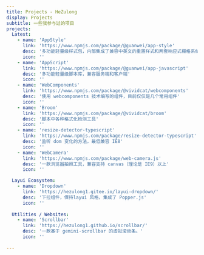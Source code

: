 ```yaml
---
title: Projects - HeZulong
display: Projects
subtitle: 一些我参与过的项目
projects:
  Latest:
    - name: 'AppStyle'
      link: 'https://www.npmjs.com/package/@guanwei/app-style'
      desc: '多功能轻量级样式包，内部集成了兼容中英文的重置样式和两套响应式栅格系统'
      icon: ''
    - name: 'AppScript'
      link: 'https://www.npmjs.com/package/@guanwei/app-javascript'
      desc: '多功能轻量级脚本库，兼容服务端和客户端'
      icon: ''
    - name: 'WebComponents'
      link: 'https://www.npmjs.com/package/@vividcat/webcomponents'
      desc: '使用 webcomponents 技术编写的组件，目前仅仅是几个常用组件'
      icon: ''
    - name: 'Broom'
      link: 'https://www.npmjs.com/package/@vividcat/broom'
      desc: '脚本中各种格式化检测工具'
      icon: ''
    - name: 'resize-detector-typescript'
      link: 'https://www.npmjs.com/package/resize-detector-typescript'
      desc: '监听 dom 变化的方法，最低兼容 IE8'
      icon: ''
    - name: 'WebCamera'
      link: 'https://www.npmjs.com/package/web-camera.js'
      desc: '一款浏览器拍照工具，兼容支持 canvas（理论是 IE9）以上'
      icon: ''

  Layui Ecosystem:
    - name: 'Dropdown'
      link: 'https://hezulong1.gitee.io/layui-dropdown/'
      desc: '下拉组件，保持layui 风格，集成了 Popper.js'
      icon: ''
  
  Utilities / Websites:
    - name: 'Scrollbar'
      link: 'https://hezulong1.github.io/scrollbar/'
      desc: '一款基于 gemini-scrollbar 的虚拟滚动条。'
      icon: ''
  
---
```


<ListProjects :projects="frontmatter.projects"/>
